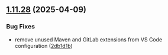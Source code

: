## [1.11.28](https://github.com/arpanrec/arpanrec.nebula/compare/1.11.27...1.11.28) (2025-04-09)


### Bug Fixes

* remove unused Maven and GitLab extensions from VS Code configuration ([2db1d1b](https://github.com/arpanrec/arpanrec.nebula/commit/2db1d1b76114281e2eafe0e9379d37cf3d28a173))
